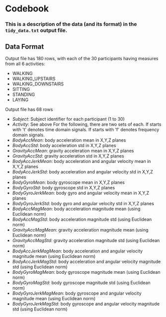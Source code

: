 # Codebook

### This is a description of the data (and its format) in the <code>tidy_data.txt</code> output file.

## Data Format
Output file has 180 rows, with each of the 30 participants having measures from all 6 activities:
+ WALKING
+ WALKING_UPSTAIRS
+ WALKING_DOWNSTAIRS
+ SITTING
+ STANDING
+ LAYING

Output file has 68 rows
+ *Subject*: Subject identifier for each participant (1 to 30)
+ *Activity*: See above
For the following, there are two sets of each. 
If starts with 't' denotes time domain signals.
If starts with 'f' denotes frequency domain signals.
+ *BodyAccMean*: body acceleration mean in X,Y,Z planes
+ *BodyAccStd*: body acceleration std in X,Y,Z planes
+ *GravityAccMean*: gravity acceleration mean in X,Y,Z planes
+ *GravityAccStd*: gravity acceleration std in X,Y,Z planes
+ *BodyAccJerkMean*: body acceleration and angular velocity mean in X,Y,Z planes
+ *BodyAccJerkStd*: body acceleration and angular velocity std in X,Y,Z planes
+ *BodyGyroMean*: body gyroscope mean in X,Y,Z planes
+ *BodyGyroStd*: body gyroscope std in X,Y,Z planes
+ *BodyGyroJerkMean*: body gyro and angular velocity mean in X,Y,Z planes
+ *BodyGyroJerkStd*: body gyro and angular velocity std in X,Y,Z planes
+ *BodyAccMagMean*: body acceleration magnitude mean (using Euclidean norm)
+ *BodyAccMagStd*: body acceleration magnitude std (using Euclidean norm)
+ *GravityAccMagMean*: gravity acceleration magnitude mean (using Euclidean norm)
+ *GravityAccMagStd*: gravity acceleration magnitude std (using Euclidean norm)
+ *BodyAccJerkMagMean*: body acceleration and angular velocity magnitude mean (using Euclidean norm)
+ *BodyAccJerkMagStd*: body acceleration and angular velocity magnitude std (using Euclidean norm)
+ *BodyGyroMagMean*: body gyroscope magnitude mean (using Euclidean norm)
+ *BodyGyroMagStd*: body gyroscope magnitude std (using Euclidean norm)
+ *BodyGyroJerkMagMean*: body gyroscope and angular velocity magnitude mean (using Euclidean norm)
+ *BodyGyroJerkMagStd*: body gyroscope and angular velocity magnitude std (using Euclidean norm)